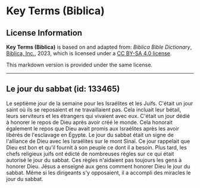# Key Terms (Biblica)

## License Information

**Key Terms (Biblica)** is based on and adapted from: _Biblica Bible Dictionary_, [Biblica, Inc.](https://www.biblica.com/), 2023, which is licensed under a [CC BY-SA 4.0 license](https://creativecommons.org/licenses/by-sa/4.0/legalcode.en).

This markdown version is provided under the same license.



--------------------------------

## Le jour du sabbat (id: 133465)

Le septième jour de la semaine pour les Israélites et les Juifs. C'était un jour saint où ils se reposaient et ne travaillaient pas. Cela incluait leur bétail, leurs serviteurs et les étrangers qui vivaient avec eux. C'était un jour dédié à honorer le repos de Dieu après avoir créé le monde. Cela honorait également le repos que Dieu avait promis aux Israélites après les avoir libérés de l'esclavage en Égypte. Le jour du sabbat était un signe de l'alliance de Dieu avec les Israélites sur le mont Sinaï. Ce jour rappelait que Dieu est bon et qu'il fournit à son peuple ce dont il a besoin. Plus tard, les chefs religieux juifs ont édicté de nombreuses règles sur ce qui était autorisé le jour du sabbat. Ces règles n'aidaient pas toujours les gens à honorer Dieu. Jésus a enseigné aux gens comment honorer Dieu le jour du sabbat. Même si les dirigeants s'y opposaient, il a accompli des miracles le jour du sabbat.


